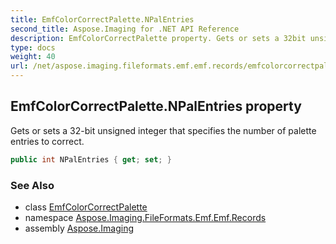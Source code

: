 ```yaml
---
title: EmfColorCorrectPalette.NPalEntries
second_title: Aspose.Imaging for .NET API Reference
description: EmfColorCorrectPalette property. Gets or sets a 32bit unsigned integer that specifies the number of palette entries to correct
type: docs
weight: 40
url: /net/aspose.imaging.fileformats.emf.emf.records/emfcolorcorrectpalette/npalentries/
---
```

## EmfColorCorrectPalette.NPalEntries property

Gets or sets a 32-bit unsigned integer that specifies the number of palette entries to correct.

```csharp
public int NPalEntries { get; set; }
```

### See Also

* class [EmfColorCorrectPalette](../)
* namespace [Aspose.Imaging.FileFormats.Emf.Emf.Records](../../emfcolorcorrectpalette/)
* assembly [Aspose.Imaging](../../../)


